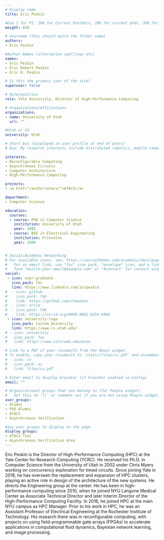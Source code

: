 ```yaml
---
# Display name
title: Eric Peskin

#Use 1 for PI, 100 for Current Postdocs, 200 for current phds, 300 for current masters, 400 for current undergrads, 800 for alum postdocs, 810 for alum phds, 820 for alum masters, and 830 for alum undergrads, 900 for tools, 1000 for projects
weight: 810

# Username (this should match the folder name)
authors:
- Eric Peskin

#Author Names (alternative spellings etc)
names:
- Eric Peskin
- Eric Robert Peskin
- Eric R. Peskin

# Is this the primary user of the site?
superuser: false

# Role/position
role: Yale University, Director of High-Performance Computing

# Organizations/Affiliations
organizations:
- name: University of Utah
  url: ""

#Utah or CU
university: Utah

# Short bio (displayed in user profile at end of posts)
# bio: My research interests include distributed robotics, mobile computing and programmable matter.

interests:
- Reconfigurable Computing
- Asynchronous Circuits
- Computer Architecture
- High-Performance Computing

projects:
- <a href="/author/atacs/">ATACS</a>

department:
- Computer Science

education:
  courses:
  - course: PhD in Computer Science
    institution: University of Utah
    year: 2002
  - course: BSE in Electrical Engineering
    institution: Princeton
    year: 1994


# Social/Academic Networking
# For available icons, see: https://sourcethemes.com/academic/docs/page-builder/#icons
#   For an email link, use "fas" icon pack, "envelope" icon, and a link in the
#   form "mailto:your-email@example.com" or "#contact" for contact widget.
social:
 - icon: user-graduate
   icon_pack: fas
   link: https://www.linkedin.com/in/peskin
#  - icon: github
#    icon_pack: fab
#    link: https://github.com/ckmadsen
#  - icon: orcid
#    icon_pack: fab
#    link: https://orcid.org/0000-0002-0254-0364
 - icon: university-logo
   icon_pack: Custom_University
   link: https://www.cs.utah.edu/
# - icon: university
#   icon_pack: fas
#   link: https://www.colorado.edu/ecee

# Link to a PDF of your resume/CV from the About widget.
# To enable, copy your resume/CV to `static/files/cv.pdf` and uncomment the lines below.
# - icon: cv
#   icon_pack: ai
#   link: files/cv.pdf

# Enter email to display Gravatar (if Gravatar enabled in Config)
email: ""

# Organizational groups that you belong to (for People widget)
#   Set this to `[]` or comment out if you are not using People widget.
user_groups:
- Alumni
- PhD Alumni
- ATACS
- Asynchronous Verification

#any user groups to display on the page
display_groups:
- ATACS Tool
- Asynchronous Verification Area
---
```


Eric Peskin is the Director of High-Performance Computing (HPC) at the Yale Center for Research Computing (YCRC). He received his Ph.D. in Computer Science from the University of Utah in 2002 under Chris Myers working on concurrency exploration for timed circuits.  Since joining Yale in 2018, he has overseen the replacement and expansion of HPC clusters, playing an active role in design of the architecture of the new systems.  He directs the Engineering group at the center.  He has been in high-performance computing since 2010, when he joined NYU Langone Medical Center as Associate Technical Director and later Interim Director of the High-Performance Computing Facility.  In 2016, he joined HPC at the main NYU campus as HPC Manager.  Prior to his work in HPC, he was an Assistant Professor of Electrical Engineering at the Rochester Institute of Technology.  His research there was in reconfigurable computing, with projects on using field-programmable gate arrays (FPGAs) to accelerate applications in computational fluid dynamics, Bayesian network learning, and image processing.